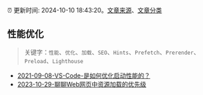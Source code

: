 :alarm_clock: 更新时间: 2024-10-10 18:43:20。[文章来源](/README.md)、[文章分类](/TAGS.md)

## 性能优化


> 关键字：`性能`、`优化`、`加载`、`SEO`、`Hints`、`Prefetch`、`Prerender`、`Preload`、`Lighthouse`



- [2021-09-08-VS-Code-是如何优化启动性能的？](https://fed.taobao.org/blog/taofed/do71ct/wpsf10) 
- [2023-10-29-聊聊Web网页中资源加载的优先级](https://www.zhangxinxu.com/wordpress/2023/10/img-js-preload-fetch-priority/) 
